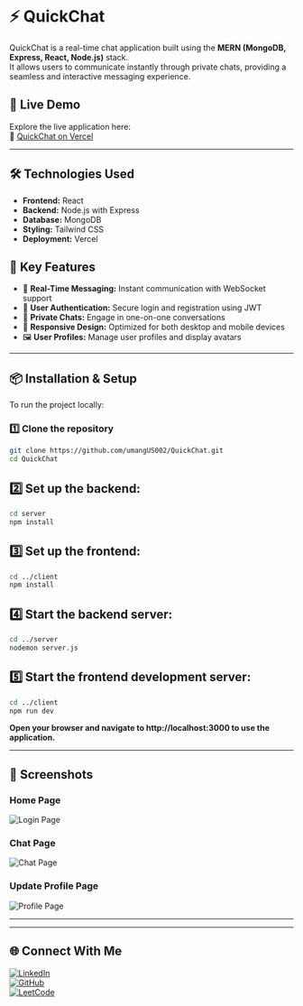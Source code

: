 # ⚡ QuickChat

QuickChat is a real-time chat application built using the **MERN (MongoDB, Express, React, Node.js)** stack.  
It allows users to communicate instantly through private chats, providing a seamless and interactive messaging experience.


## 🚀 Live Demo

Explore the live application here:  
🔗 [QuickChat on Vercel](http://quick-chat-sepia.vercel.app)

---

## 🛠️ Technologies Used

- **Frontend:** React  
- **Backend:** Node.js with Express  
- **Database:** MongoDB  
- **Styling:** Tailwind CSS  
- **Deployment:** Vercel  


## 🔑 Key Features

- 💬 **Real-Time Messaging:** Instant communication with WebSocket support  
- 🔐 **User Authentication:** Secure login and registration using JWT  
- 👥 **Private Chats:** Engage in one-on-one conversations  
- 📱 **Responsive Design:** Optimized for both desktop and mobile devices  
- 🖼️ **User Profiles:** Manage user profiles and display avatars  

---

## 📦 Installation & Setup

To run the project locally:

### 1️⃣ Clone the repository
```bash
git clone https://github.com/umangUS002/QuickChat.git
cd QuickChat
```


## 2️⃣ Set up the backend:
```bash
cd server
npm install
```

## 3️⃣ Set up the frontend:
```bash
cd ../client
npm install
```


## 4️⃣ Start the backend server:
```bash
cd ../server
nodemon server.js
```


## 5️⃣ Start the frontend development server:
```bash
cd ../client
npm run dev
```


**Open your browser and navigate to http://localhost:3000 to use the application.**

---

## 📸 Screenshots

### Home Page
![Login Page](assets/Loginpage.png)

### Chat Page
![Chat Page](assets/chatPage.png)

### Update Profile Page
![Profile Page](assets/updateProfile.png)

---

---

## 🌐 Connect With Me

[![LinkedIn](https://img.shields.io/badge/LinkedIn-blue?logo=linkedin&logoColor=white)](https://www.linkedin.com/in/umang-srivastava-339b131b6/)  
[![GitHub](https://img.shields.io/badge/GitHub-black?logo=github&logoColor=white)](https://github.com/umangUS002)  
[![LeetCode](https://img.shields.io/badge/LeetCode-orange?logo=leetcode&logoColor=white)](https://leetcode.com/u/umang-us/)  


